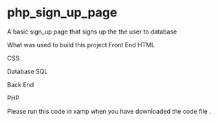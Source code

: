 # php_sign_up_page
A basic sign_up page that signs up the the user to database 

What was used to build this project
Front End 
HTML

CSS 

Database
SQL


Back End

PHP


Please run this code in xamp when you have downloaded the code file .
